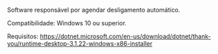 Software responsável por agendar desligamento automático.

Compatibilidade: Windows 10 ou superior.

Requisitos: https://dotnet.microsoft.com/en-us/download/dotnet/thank-you/runtime-desktop-3.1.22-windows-x86-installer
